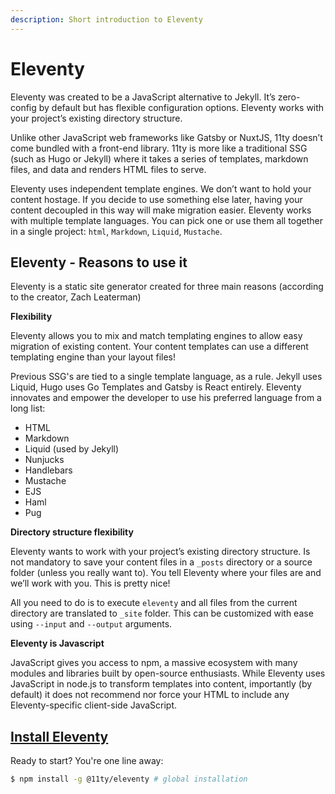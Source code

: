 ```yaml
---
description: Short introduction to Eleventy
---
```


# Eleventy

Eleventy was created to be a JavaScript alternative to Jekyll. It’s zero-config by default but has flexible configuration options. Eleventy works with your project’s existing directory structure.

Unlike other JavaScript web frameworks like Gatsby or NuxtJS, 11ty doesn’t come bundled with a front-end library. 11ty is more like a traditional SSG \(such as Hugo or Jekyll\) where it takes a series of templates, markdown files, and data and renders HTML files to serve.

Eleventy uses independent template engines. We don’t want to hold your content hostage. If you decide to use something else later, having your content decoupled in this way will make migration easier. Eleventy works with multiple template languages. You can pick one or use them all together in a single project: `html`, `Markdown`, `Liquid`, `Mustache`.

## Eleventy - Reasons to use it

Eleventy is a static site generator created for three main reasons \(according to the creator, Zach Leaterman\)

**Flexibility**

Eleventy allows you to mix and match templating engines to allow easy migration of existing content. Your content templates can use a different templating engine than your layout files!

Previous SSG's are tied to a single template language, as a rule. Jekyll uses Liquid, Hugo uses Go Templates and Gatsby is React entirely. Eleventy innovates and empower the developer to use his preferred language from a long list:

* HTML
* Markdown
* Liquid \(used by Jekyll\)
* Nunjucks
* Handlebars
* Mustache
* EJS
* Haml
* Pug

**Directory structure flexibility**

Eleventy wants to work with your project’s existing directory structure. Is not mandatory to save your content files in a `_posts` directory or a source folder \(unless you really want to\). You tell Eleventy where your files are and we’ll work with you. This is pretty nice!

All you need to do is to execute `eleventy` and all files from the current directory are translated to `_site` folder. This can be customized with ease using `--input` and `--output` arguments.

**Eleventy is Javascript**

JavaScript gives you access to npm, a massive ecosystem with many modules and libraries built by open-source enthusiasts. While Eleventy uses JavaScript in node.js to transform templates into content, importantly \(by default\) it does not recommend nor force your HTML to include any Eleventy-specific client-side JavaScript.

## [Install Eleventy](https://www.11ty.io/docs/getting-started/#step-2-install-eleventy)

Ready to start? You're one line away:

```bash
$ npm install -g @11ty/eleventy # global installation
```

